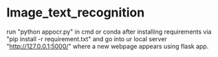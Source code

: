 # Image_text_recognition
run "python appocr.py" in cmd or conda after installing requirements via "pip install -r requirement.txt"
and go into ur local server "http://127.0.0.1:5000/" where a new webpage appears using flask app.
